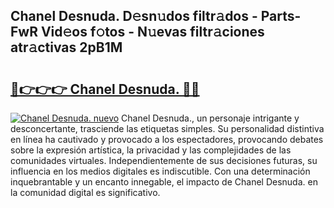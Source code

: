 ## Chanel Desnuda. D𝚎sn𝚞dos filtr𝚊dos - Parts-FwR Vid𝚎os f𝚘tos - N𝚞evas filtr𝚊ciones atr𝚊ctivas 2pB1M

# <h2><a href="http://mb80bx.tromn.icu/?c=Chanel+Desnuda.">🔗👉👉👉 Chanel Desnuda. 🔗🔗</a></h2>

[![Chanel Desnuda. nuevo](https://i.imgur.com/pEAQMta.gif)](http://mb80bx.tromn.icu/?c=Chanel+Desnuda.)
Chanel Desnuda., un personaje intrigante y desconcertante, trasciende las etiquetas simples. Su personalidad distintiva en línea ha cautivado y provocado a los espectadores, provocando debates sobre la expresión artística, la privacidad y las complejidades de las comunidades virtuales. Independientemente de sus decisiones futuras, su influencia en los medios digitales es indiscutible. Con una determinación inquebrantable y un encanto innegable, el impacto de Chanel Desnuda. en la comunidad digital es significativo.
